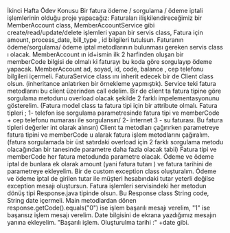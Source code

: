 İkinci Hafta Ödev Konusu
Bir fatura ödeme / sorgulama / ödeme iptali işlemlerinin olduğu proje yapacağız:
Faturaları ilişkilendireceğimiz bir MemberAccount class, MemberAccountService gibi create/read/update/delete işlemleri yapan bir servis class,
Fatura için amount, process_date, bill_type , id bilgileri tutulsun.
Faturanın ödeme/sorgulama/ ödeme iptal metodlarının bulunması gereken servis class ı olacak.
MemberAccount ın id+ismin ilk 2 harfinden oluşan bir memberCode bilgisi de olmalı ki faturayı bu koda göre sorgulayıp ödeme yapacak. MemberAccount ad, soyad, id, code, balance , cep telefonu bilgileri içermeli.
FaturaService class ını inherit edecek bir de Client class olsun. (inheritance anlatırken bir örnekleme yapmıştık).
Service teki fatura metodlarını bu client üzerinden call edelim.
Bir de client ta fatura tipine göre sorgulama metodunu overload olacak şekilde 2 farklı impelementasyonunu gösterelim. (Fatura model class ta fatura tipi için bir attribute olmalı. Fatura tipleri ; 1- telefon ise sorgulama parametresinde fatura tipi ve memberCode + cep telefonu numarası ile sorgulansın/ 2- internet 3 - su faturası. Bu fatura tipleri değerler int olarak alınsın)
Client ta metodları çağırırken parametreye fatura tipini ve memberCode u alarak fatura işlem metodlarını çağıralım. (fatura sorgulamada bir üst satırdaki overload için 2 farklı sorgulama metodu olacağından bir tanesinde parametre daha fazla olacak tabii)
Fatura tipi ve memberCode her fatura metodunda parametre olacak. Ödeme ve ödeme iptal de bunlara ek olarak amount (yani fatura tutarı ) ve fatura tarihini de parametreye ekleyelim.
Bir de custom exception class oluşturalım. Ödeme ve ödeme iptal de girilen tutar ile müşteri hesabındaki tutar yeterli değilse exception mesajı oluştursun.
Fatura işlemleri servisindeki her metodun dönüş tipi Response.java tipinde olsun. Bu Response class String code, String date içermeli. Main metodlardan dönen response.getCode().equals("0") ise işlem başarılı mesajı verelim, "1" ise başarısız işlem mesajı verelim. Date bilgisini de ekrana yazdığımız mesajın yanına ekleyelim. "Başarılı işlem. Oluşturulma tarihi :" +date gibi.
